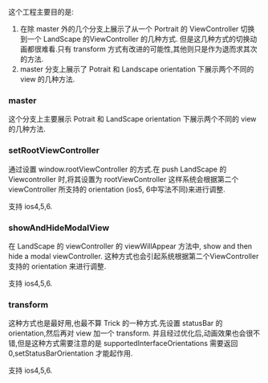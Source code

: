 这个工程主要目的是:

1. 在除 master 外的几个分支上展示了从一个 Portrait 的 ViewController 切换到一个 LandScape 的ViewController 的几种方式. 但是这几种方式的切换动画都很难看.只有 transform 方式有改进的可能性,其他则只是作为退而求其次的方法.
2. master 分支上展示了 Potrait 和 Landscape orientation 下展示两个不同的 view 的几种方法.

### master  
这个分支上主要展示 Potrait 和 LandScape orientation 下展示两个不同的 view 的几种方法.

### setRootViewController
通过设置 window.rootViewController 的方式.在 push LandScape 的 Viewcontroller 时,将其设置为 rootViewController 这样系统会根据第二个 viewController 所支持的 orientation (ios5, 6中写法不同)来进行调整.

支持 ios4,5,6.

### showAndHideModalView
在 LandScape 的 viewController 的 viewWillAppear 方法中, show and then hide a modal viewController. 这种方式也会引起系统根据第二个ViewController 支持的 orientation 来进行调整.

支持 ios4,5,6.

### transform
这种方式也是最好用,也最不算 Trick 的一种方式.先设置 statusBar 的 orientation,然后再对 view 加一个 transform. 并且经过优化后,动画效果也会很不错,但是这种方式需要注意的是 supportedInterfaceOrientations 需要返回 0,setStatusBarOrientation 才能起作用.

支持 ios4,5,6.